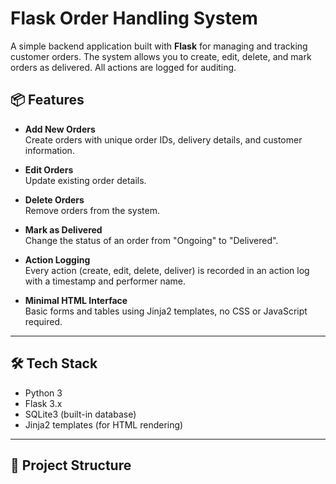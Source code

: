 # Flask Order Handling System

A simple backend application built with **Flask** for managing and tracking customer orders. The system allows you to create, edit, delete, and mark orders as delivered. All actions are logged for auditing.

## 📦 Features

- **Add New Orders**  
  Create orders with unique order IDs, delivery details, and customer information.

- **Edit Orders**  
  Update existing order details.

- **Delete Orders**  
  Remove orders from the system.

- **Mark as Delivered**  
  Change the status of an order from "Ongoing" to "Delivered".

- **Action Logging**  
  Every action (create, edit, delete, deliver) is recorded in an action log with a timestamp and performer name.

- **Minimal HTML Interface**  
  Basic forms and tables using Jinja2 templates, no CSS or JavaScript required.

---

## 🛠 Tech Stack

- Python 3
- Flask 3.x
- SQLite3 (built-in database)
- Jinja2 templates (for HTML rendering)

---

## 📂 Project Structure

